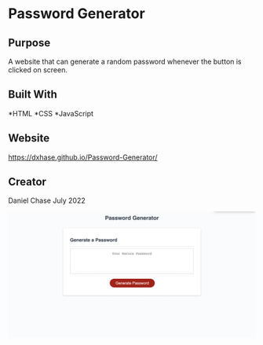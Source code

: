 # Password Generator

## Purpose
A website that can generate a random password whenever the button is clicked on screen.

## Built With
*HTML
*CSS
*JavaScript

## Website
 https://dxhase.github.io/Password-Generator/

## Creator
Daniel Chase 
July 2022

![Image of Portfolio](./Develop/Password-Generator.png)